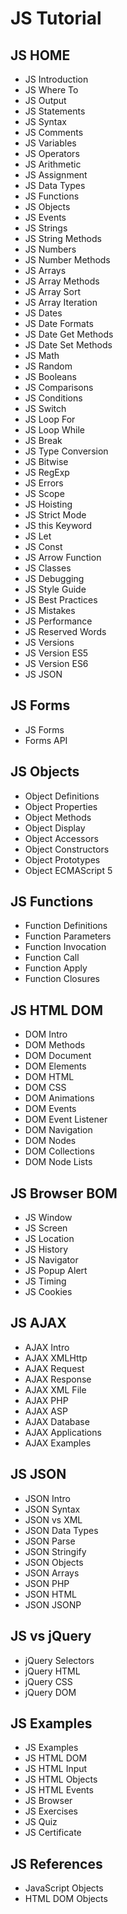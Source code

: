 # JS Tutorial

## JS HOME

* JS Introduction
* JS Where To
* JS Output
* JS Statements
* JS Syntax
* JS Comments
* JS Variables
* JS Operators
* JS Arithmetic
* JS Assignment
* JS Data Types
* JS Functions
* JS Objects
* JS Events
* JS Strings
* JS String Methods
* JS Numbers
* JS Number Methods
* JS Arrays
* JS Array Methods
* JS Array Sort
* JS Array Iteration
* JS Dates
* JS Date Formats
* JS Date Get Methods
* JS Date Set Methods
* JS Math
* JS Random
* JS Booleans
* JS Comparisons
* JS Conditions
* JS Switch
* JS Loop For
* JS Loop While
* JS Break
* JS Type Conversion
* JS Bitwise
* JS RegExp
* JS Errors
* JS Scope
* JS Hoisting
* JS Strict Mode
* JS this Keyword
* JS Let
* JS Const
* JS Arrow Function
* JS Classes
* JS Debugging
* JS Style Guide
* JS Best Practices
* JS Mistakes
* JS Performance
* JS Reserved Words
* JS Versions
* JS Version ES5
* JS Version ES6
* JS JSON

## JS Forms

* JS Forms
* Forms API

## JS Objects

* Object Definitions
* Object Properties
* Object Methods
* Object Display
* Object Accessors
* Object Constructors
* Object Prototypes
* Object ECMAScript 5

## JS Functions

* Function Definitions
* Function Parameters
* Function Invocation
* Function Call
* Function Apply
* Function Closures

## JS HTML DOM

* DOM Intro
* DOM Methods
* DOM Document
* DOM Elements
* DOM HTML
* DOM CSS
* DOM Animations
* DOM Events
* DOM Event Listener
* DOM Navigation
* DOM Nodes
* DOM Collections
* DOM Node Lists

## JS Browser BOM

* JS Window
* JS Screen
* JS Location
* JS History
* JS Navigator
* JS Popup Alert
* JS Timing
* JS Cookies

## JS AJAX

* AJAX Intro
* AJAX XMLHttp
* AJAX Request
* AJAX Response
* AJAX XML File
* AJAX PHP
* AJAX ASP
* AJAX Database
* AJAX Applications
* AJAX Examples

## JS JSON

* JSON Intro
* JSON Syntax
* JSON vs XML
* JSON Data Types
* JSON Parse
* JSON Stringify
* JSON Objects
* JSON Arrays
* JSON PHP
* JSON HTML
* JSON JSONP

## JS vs jQuery

* jQuery Selectors
* jQuery HTML
* jQuery CSS
* jQuery DOM

## JS Examples

* JS Examples
* JS HTML DOM
* JS HTML Input
* JS HTML Objects
* JS HTML Events
* JS Browser
* JS Exercises
* JS Quiz
* JS Certificate

## JS References

* JavaScript Objects
* HTML DOM Objects
